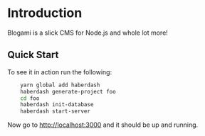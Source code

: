 
# Introduction

Blogami is a slick CMS for Node.js and whole lot more!
## Quick Start

To see it in action run the following:

```bash
    yarn global add haberdash
    haberdash generate-project foo
    cd foo
    haberdash init-database
    haberdash start-server
```

Now go to [http://localhost:3000](http://localhost:3000) and it should be up and running.

